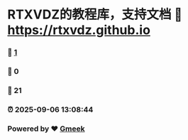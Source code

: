 # RTXVDZ的教程库，支持文档 :link: https://rtxvdz.github.io 
### :page_facing_up: [1](https://rtxvdz.github.io/tag.html) 
### :speech_balloon: 0 
### :hibiscus: 21 
### :alarm_clock: 2025-09-06 13:08:44 
### Powered by :heart: [Gmeek](https://github.com/Meekdai/Gmeek)
